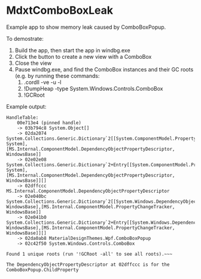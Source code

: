 # MdxtComboBoxLeak

Example app to show memory leak caused by ComboBoxPopup.

To demostrate:
1. Build the app, then start the app in windbg.exe
2. Click the button to create a new view with a ComboBox
3. Close the view
4. Pause windbg.exe, and find the ComboBox instances and their GC roots (e.g. by running these commands:
    1. .cordll -ve -u -l
    2. !DumpHeap -type System.Windows.Controls.ComboBox
    3. !GCRoot <address of instance from above>

Example output:

~~~0:019> !GCRoot 02c42f50 
HandleTable:
    00e713e4 (pinned handle)
    -> 03b794c8 System.Object[]
    -> 02da2074 System.Collections.Generic.Dictionary`2[[System.ComponentModel.PropertyDescriptor, System],[MS.Internal.ComponentModel.DependencyObjectPropertyDescriptor, WindowsBase]]
    -> 02e02e08 System.Collections.Generic.Dictionary`2+Entry[[System.ComponentModel.PropertyDescriptor, System],[MS.Internal.ComponentModel.DependencyObjectPropertyDescriptor, WindowsBase]][]
    -> 02dffccc MS.Internal.ComponentModel.DependencyObjectPropertyDescriptor
    -> 02e040bc System.Collections.Generic.Dictionary`2[[System.Windows.DependencyObject, WindowsBase],[MS.Internal.ComponentModel.PropertyChangeTracker, WindowsBase]]
    -> 02e041b0 System.Collections.Generic.Dictionary`2+Entry[[System.Windows.DependencyObject, WindowsBase],[MS.Internal.ComponentModel.PropertyChangeTracker, WindowsBase]][]
    -> 02da0ab8 MaterialDesignThemes.Wpf.ComboBoxPopup
    -> 02c42f50 System.Windows.Controls.ComboBox

Found 1 unique roots (run '!GCRoot -all' to see all roots).~~~

The DependencyObjectPropertyDescriptor at 02dffccc is for the ComboBoxPopup.ChildProperty
